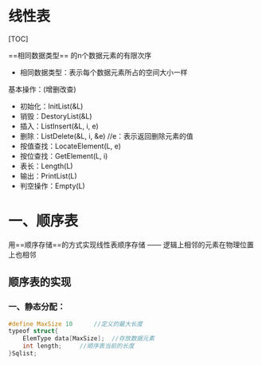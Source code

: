 # 线性表

[TOC]



==相同数据类型== 的n个数据元素的有限次序

- 相同数据类型：表示每个数据元素所占的空间大小一样

基本操作：(增删改查)

- 初始化：InitList(&L)
- 销毁：DestoryList(&L)
- 插入：ListInsert(&L, i, e)
- 删除：ListDelete(&L, i, &e)     //e：表示返回删除元素的值
- 按值查找：LocateElement(L, e)
- 按位查找：GetElement(L, i) 
- 表长：Length(L)
- 输出：PrintList(L)
- 判空操作：Empty(L)


# 一、顺序表

用==顺序存储==的方式实现线性表顺序存储 —— 逻辑上相邻的元素在物理位置上也相邻

## 顺序表的实现

### 一、静态分配：

```c++
#define MaxSize 10		//定义的最大长度
typeof struct{
	ElemType data[MaxSize];	 //存放数据元素
  	int length;		//顺序表当前的长度  
}Sqlist;
```



 
